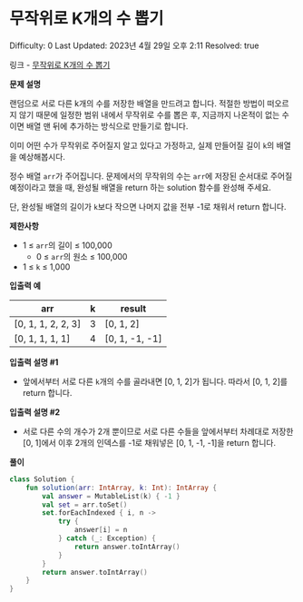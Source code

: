 # 무작위로 K개의 수 뽑기

Difficulty: 0
Last Updated: 2023년 4월 29일 오후 2:11
Resolved: true

링크 - [무작위로 K개의 수 뽑기](https://school.programmers.co.kr/learn/courses/30/lessons/181858)

**문제 설명**

랜덤으로 서로 다른 k개의 수를 저장한 배열을 만드려고 합니다. 적절한 방법이 떠오르지 않기 때문에 일정한 범위 내에서 무작위로 수를 뽑은 후, 지금까지 나온적이 없는 수이면 배열 맨 뒤에 추가하는 방식으로 만들기로 합니다.

이미 어떤 수가 무작위로 주어질지 알고 있다고 가정하고, 실제 만들어질 길이 `k`의 배열을 예상해봅시다.

정수 배열 `arr`가 주어집니다. 문제에서의 무작위의 수는 `arr`에 저장된 순서대로 주어질 예정이라고 했을 때, 완성될 배열을 return 하는 solution 함수를 완성해 주세요.

단, 완성될 배열의 길이가 `k`보다 작으면 나머지 값을 전부 -1로 채워서 return 합니다.

**제한사항**

- 1 ≤ `arr`의 길이 ≤ 100,000
    - 0 ≤ `arr`의 원소 ≤ 100,000
- 1 ≤ `k` ≤ 1,000

**입출력 예**

| arr | k | result |
| --- | --- | --- |
| [0, 1, 1, 2, 2, 3] | 3 | [0, 1, 2] |
| [0, 1, 1, 1, 1] | 4 | [0, 1, -1, -1] |

**입출력 설명 #1**

- 앞에서부터 서로 다른 `k`개의 수를 골라내면 [0, 1, 2]가 됩니다. 따라서 [0, 1, 2]를 return 합니다.

**입출력 설명 #2**

- 서로 다른 수의 개수가 2개 뿐이므로 서로 다른 수들을 앞에서부터 차례대로 저장한 [0, 1]에서 이후 2개의 인덱스를 -1로 채워넣은 [0, 1, -1, -1]을 return 합니다.

**풀이**

```kotlin
class Solution {
    fun solution(arr: IntArray, k: Int): IntArray {
        val answer = MutableList(k) { -1 }
        val set = arr.toSet()
        set.forEachIndexed { i, n ->
            try {
                answer[i] = n
            } catch (_: Exception) {
                return answer.toIntArray()
            }
        }
        return answer.toIntArray()
    }
}
```